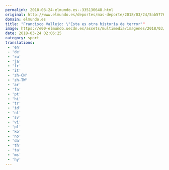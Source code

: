 ```yaml
---
permalink: 2018-03-24-elmundo.es--335130648.html
original: http://www.elmundo.es/deportes/mas-deporte/2018/03/24/5ab5776be5fdeada4d8b45db.html
domain: elmundo.es
title: "Francisco Vallejo: \"Esta es otra historia de terror""
image: https://e00-elmundo.uecdn.es/assets/multimedia/imagenes/2018/03/23/15218419480008.jpg
date: 2018-03-24 02:06:25
category: sport
translations: 
 - 'en'
 - 'de'
 - 'ru'
 - 'ja'
 - 'fr'
 - 'it'
 - 'zh-CN'
 - 'zh-TW'
 - 'ar'
 - 'fa'
 - 'pt'
 - 'hi'
 - 'tr'
 - 'id'
 - 'nl'
 - 'sv'
 - 'vi'
 - 'pl'
 - 'ko'
 - 'no'
 - 'da'
 - 'th'
 - 'ta'
 - 'ms'
 - 'hy'
---
```


